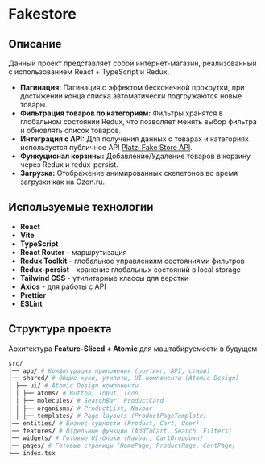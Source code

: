 # Fakestore

## Описание

Данный проект представляет собой интернет-магазин, реализованный с использованием React + TypeScript и Redux.

- **Пагинация:** Пагинация с эффектом бесконечной прокрутки, при достижении конца списка автоматически подгружаются новые товары.
- **Фильтрация товаров по категориям:** Фильтры хранятся в глобальном состоянии Redux, что позволяет менять выбор фильтра и обновлять список товаров.
- **Интеграция с API:** Для получения данных о товарах и категориях используется публичное API [Platzi Fake Store API](https://fakeapi.platzi.com/en).
- **Функуционал корзины:** Добавление/Удаление товаров в корзину через Redux и redux-persist.
- **Загрузка:** Отображение анимированных скелетонов во время загрузки как на Ozon.ru.

## Используемые технологии

- **React**
- **Vite**
- **TypeScript**
- **React Router** - маршрутизация
- **Redux Toolkit** - глобальное управлениям состояниями фильтров
- **Redux-persist** - хранение глобальных состояний в local storage
- **Tailwind CSS** - утилитарные классы для верстки
- **Axios** - для работы с API
- **Prettier**
- **ESLint**

## Структура проекта

Архитектура **Feature-Sliced + Atomic** для маштабируемости в будущем

```bash
src/
│── app/ # Конфигурация приложения (роутинг, API, стили)
│── shared/ # Общие хуки, утилиты, UI-компоненты (Atomic Design)
│ ├── ui/ # Atomic Design компоненты
│ │ ├── atoms/ # Button, Input, Icon
│ │ ├── molecules/ # SearchBar, ProductCard
│ │ ├── organisms/ # ProductList, Navbar
│ │ ├── templates/ # Page layouts (ProductPageTemplate)
│── entities/ # Бизнес-сущности (Product, Cart, User)
│── features/ # Отдельные функции (AddToCart, Search, Filters)
│── widgets/ # Готовые UI-блоки (Navbar, CartDropdown)
│── pages/ # Готовые страницы (HomePage, ProductPage, CartPage)
└── index.tsx
```
